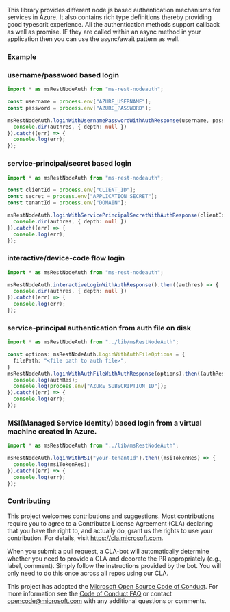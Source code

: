 This library provides different node.js based authentication mechanisms for services in Azure. It also contains rich type definitions thereby providing good typescrit experience.
All the authentication methods support callback as well as promise. IF they are called within an async method in your application then you can use the async/await pattern as well.

### Example

### username/password based login
```typescript
import * as msRestNodeAuth from "ms-rest-nodeauth";

const username = process.env["AZURE_USERNAME"];
const password = process.env["AZURE_PASSWORD"];

msRestNodeAuth.loginWithUsernamePasswordWithAuthResponse(username, password).then((authres) => {
  console.dir(authres, { depth: null })
}).catch((err) => {
  console.log(err);
});
```

### service-principal/secret based login
```typescript
import * as msRestNodeAuth from "ms-rest-nodeauth";

const clientId = process.env["CLIENT_ID"];
const secret = process.env["APPLICATION_SECRET"];
const tenantId = process.env["DOMAIN"];

msRestNodeAuth.loginWithServicePrincipalSecretWithAuthResponse(clientId, secret, tenantId).then((authres) => {
  console.dir(authres, { depth: null })
}).catch((err) => {
  console.log(err);
});
```

### interactive/device-code flow login
```typescript
import * as msRestNodeAuth from "ms-rest-nodeauth";

msRestNodeAuth.interactiveLoginWithAuthResponse().then((authres) => {
  console.dir(authres, { depth: null })
}).catch((err) => {
  console.log(err);
});
```

### service-principal authentication from auth file on disk
```typescript
import * as msRestNodeAuth from "../lib/msRestNodeAuth";

const options: msRestNodeAuth.LoginWithAuthFileOptions = {
  filePath: "<file path to auth file>",
}
msRestNodeAuth.loginWithAuthFileWithAuthResponse(options).then((authRes) => {
  console.log(authRes);
  console.log(process.env["AZURE_SUBSCRIPTION_ID"]);
}).catch((err) => {
  console.log(err);
});
```

### MSI(Managed Service Identity) based login from a virtual machine created in Azure.
```typescript
import * as msRestNodeAuth from "../lib/msRestNodeAuth";

msRestNodeAuth.loginWithMSI("your-tenantId").then((msiTokenRes) => {
  console.log(msiTokenRes);
}).catch((err) => {
  console.log(err);
});
```

### Contributing

This project welcomes contributions and suggestions.  Most contributions require you to agree to a
Contributor License Agreement (CLA) declaring that you have the right to, and actually do, grant us
the rights to use your contribution. For details, visit https://cla.microsoft.com.

When you submit a pull request, a CLA-bot will automatically determine whether you need to provide
a CLA and decorate the PR appropriately (e.g., label, comment). Simply follow the instructions
provided by the bot. You will only need to do this once across all repos using our CLA.

This project has adopted the [Microsoft Open Source Code of Conduct](https://opensource.microsoft.com/codeofconduct/).
For more information see the [Code of Conduct FAQ](https://opensource.microsoft.com/codeofconduct/faq/) or
contact [opencode@microsoft.com](mailto:opencode@microsoft.com) with any additional questions or comments.
